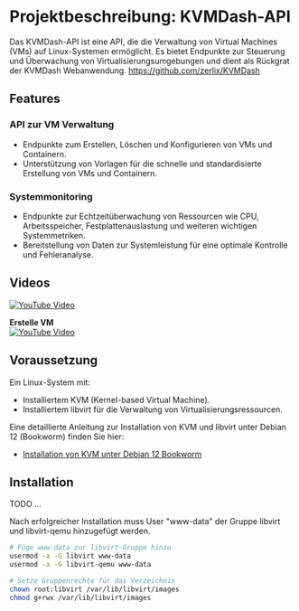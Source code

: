 # Projektbeschreibung: KVMDash-API
Das KVMDash-API ist eine API, die die Verwaltung von Virtual Machines (VMs) auf Linux-Systemen ermöglicht. Es bietet Endpunkte zur Steuerung und Überwachung von Virtualisierungsumgebungen und dient als Rückgrat der KVMDash Webanwendung. 
https://github.com/zerlix/KVMDash

## Features

### API zur VM Verwaltung
* Endpunkte zum Erstellen, Löschen und Konfigurieren von VMs und Containern.
* Unterstützung von Vorlagen für die schnelle und standardisierte Erstellung von VMs und Containern.

### Systemmonitoring
* Endpunkte zur Echtzeitüberwachung von Ressourcen wie CPU, Arbeitsspeicher, Festplattenauslastung und weiteren wichtigen Systemmetriken.
* Bereitstellung von Daten zur Systemleistung für eine optimale Kontrolle und Fehleranalyse.

## Videos
[![YouTube Video](https://img.youtube.com/vi/bIJdHC3julM/0.jpg)](https://www.youtube.com/watch?v=bIJdHC3julM)

**Erstelle VM**<br/>
[![YouTube Video](https://img.youtube.com/vi/1ZT04mh86NE/0.jpg)](https://www.youtube.com/watch?v=1ZT04mh86NE)

## Voraussetzung
Ein Linux-System mit:
* Installiertem KVM (Kernel-based Virtual Machine).
* Installiertem libvirt für die Verwaltung von Virtualisierungsressourcen.

Eine detaillierte Anleitung zur Installation von KVM und libvirt unter Debian 12 (Bookworm) finden Sie hier: 
* [Installation von KVM unter Debian 12 Bookworm](https://github.com/zerlix/Howtos/blob/main/KVM_Debian.md)

## Installation

TODO ...


Nach erfolgreicher Installation muss User "www-data" der Gruppe libvirt und libvirt-qemu hinzugefügt werden.

```bash
# Füge www-data zur libvirt-Gruppe hinzu
usermod -a -G libvirt www-data
usermod -a -G libvirt-qemu www-data

# Setze Gruppenrechte für das Verzeichnis
chown root:libvirt /var/lib/libvirt/images
chmod g+rwx /var/lib/libvirt/images
```





